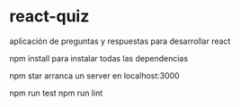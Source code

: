 # react-quiz
aplicación de preguntas y respuestas para desarrollar react

npm install para instalar todas las dependencias

npm star arranca un server en localhost:3000

npm run test
npm run lint
